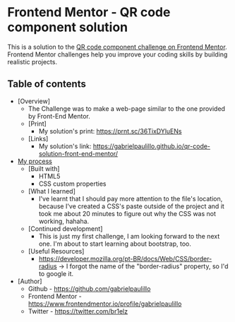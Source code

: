 # Frontend Mentor - QR code component solution

This is a solution to the [QR code component challenge on Frontend Mentor](https://www.frontendmentor.io/challenges/qr-code-component-iux_sIO_H). Frontend Mentor challenges help you improve your coding skills by building realistic projects. 

## Table of contents

- [Overview]
  - The Challenge was to make a web-page similar to the one provided by Front-End Mentor.
  - [Print] 
    - My solution's print: https://prnt.sc/36TixDYluENs
  - [Links]
    - My solution's link: https://gabrielpaulillo.github.io/qr-code-solution-front-end-mentor/
- [My process](#my-process)
  - [Built with]
    - HTML5
    - CSS custom properties
  - [What I learned] 
    - I've learnt that I should pay more attention to the file's location, because I've created a CSS's paste outside of the project and it took me about 20 minutes to figure out why the CSS was not working, hahaha.
  - [Continued development]
    - This is just my first challenge, I am looking forward to the next one. I'm about to start learning about bootstrap, too.
  -  [Useful Resources]
      - https://developer.mozilla.org/pt-BR/docs/Web/CSS/border-radius → I forgot the name of the "border-radius" property, so I'd to google it.
- [Author]
  - Github - https://github.com/gabrielpaulillo
  - Frontend Mentor - https://www.frontendmentor.io/profile/gabrielpaulillo
  - Twitter - https://twitter.com/br1elz
